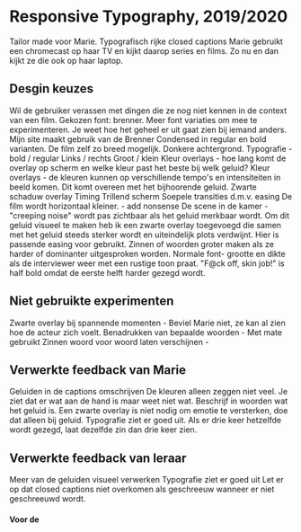 # Responsive Typography, 2019/2020

Tailor made voor Marie.
Typografisch rijke closed captions
Marie gebruikt een chromecast op haar TV en kijkt daarop series en films. Zo nu en dan kijkt ze die ook op haar laptop.

## Desgin keuzes

Wil de gebruiker verassen met dingen die ze nog niet kennen in de context van een film.
Gekozen font: brenner. Meer font variaties om mee te experimenteren. Je weet hoe het geheel er uit gaat zien bij iemand anders.
Mijn site maakt gebruik van de Brenner Condensed in regular en bold varianten.
De film zelf zo breed mogelijk.
Donkere achtergrond.
Typografie - bold / regular
Links / rechts
Groot / klein
Kleur overlays - hoe lang komt de overlay op scherm en welke kleur past het beste bij welk geluid?
Kleur overlays - de kleuren kunnen op verschillende tempo's en intensiteiten in beeld komen. Dit komt overeen met het bijhoorende geluid.
Zwarte schaduw overlay
Timing 
Trillend scherm
Soepele transities d.m.v. easing
De film wordt horizontaal kleiner. - add nonsense
De scene in de kamer - "creeping noise" wordt pas zichtbaar als het geluid merkbaar wordt.
Om dit geluid visueel te maken heb ik een zwarte overlay toegevoegd die samen met het geluid steeds sterker wordt en uiteindelijk plots verdwijnt. Hier is passende easing voor gebruikt.
Zinnen of woorden groter maken als ze harder of dominanter uitgesproken worden. Normale font- grootte en dikte als de interviewer weer met een rustige toon praat. "F@ck off, skin job!" is half bold omdat de eerste helft harder gezegd wordt.

## Niet gebruikte experimenten

Zwarte overlay bij spannende momenten - Beviel Marie niet, ze kan al zien hoe de acteur zich voelt.
Benadrukken van bepaalde woorden - Met mate gebruikt
Zinnen woord voor woord laten verschijnen - 




## Verwerkte feedback van Marie

Geluiden in de captions omschrijven
De kleuren alleen zeggen niet veel. Je ziet dat er wat aan de hand is maar weet niet wat. Beschrijf in woorden wat het geluid is. 
Een zwarte overlay is niet nodig om emotie te versterken, doe dat alleen bij geluid.
Typografie ziet er goed uit.
Als er drie keer hetzelfde wordt gezegd, laat dezelfde zin dan drie keer zien.

## Verwerkte feedback van leraar

Meer van de geluiden visueel verwerken
Typografie ziet er goed uit
Let er op dat closed captions niet overkomen als geschreeuw wanneer er niet geschreeuwd wordt.

#### Voor de 








